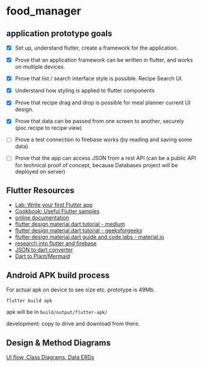 # food_manager

## application prototype goals
-	[X] Set up, understand flutter, create a framework for the application.
-	[X] Prove that an application framework can be written in flutter, and works on multiple devices.
-	[X] Prove that list / search interface style is possible. Recipe Search UI.
- [X] Understand how styling is applied to flutter components
- [X] Prove that recipe drag and drop is possible for meal planner current UI design.
- [X] Prove that data can be passed from one screen to another, securely (poc recipe to recipe view)
-	[ ] Prove a test connection to firebase works (by reading and saving some data)
-	[ ] Prove that the app can access JSON from a rest API (can be a public API for technical proof of concept, because Databases project will be deployed on server)


## Flutter Resources

- [Lab: Write your first Flutter app](https://docs.flutter.dev/get-started/codelab)
- [Cookbook: Useful Flutter samples](https://docs.flutter.dev/cookbook)
- [online documentation](https://docs.flutter.dev/)
- [flutter design material.dart tutorial - medium](https://medium.com/@flutter.rashpinder/flutters-the-material-app-widget-a-developer-s-guided-series-part-1-cded465e6e8e)
- [flutter design material.dart tutorial - geeksforgeeks](https://www.geeksforgeeks.org/flutter-material-design/)
- [flutter design material.dart guide and code labs - material.io](https://m2.material.io/develop/flutter)
- [research into flutter and firebase](https://codewithandrea.com/videos/starter-architecture-flutter-firebase/)
- [JSON to dart converter](https://quicktype.io/dart)
- [Dart to Plant/Mermaid](https://pub.dev/packages/dcdg)

## Android APK build process

For actual apk on device to see size etc. prototype is 49Mb.

`flutter build apk`

apk will be in `build/output/flutter-apk/`

development:
copy to drive and download from there.

## Design & Method Diagrams
[UI flow, Class Diagrams, Data ERDs](documentation/designandmethods/class-erd-userflow.md)